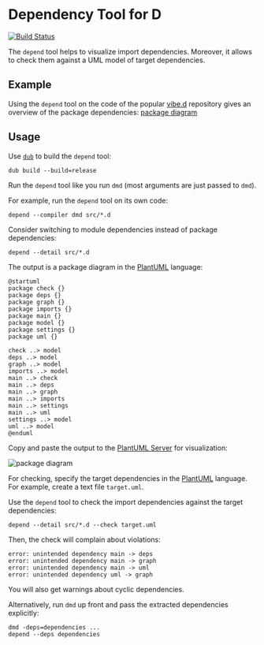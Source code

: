 Dependency Tool for D
=====================

[![Build Status](https://travis-ci.com/funkwerk/depend.svg?branch=master)](https://travis-ci.com/funkwerk/depend)

The `depend` tool helps to visualize import dependencies.
Moreover, it allows to check them against a UML model of target dependencies.

Example
-------

Using the `depend` tool on the code of the popular [vibe.d][] repository gives an overview of the package dependencies:
[package diagram](../media/vibe.png?raw=true)

Usage
-----

Use [`dub`][] to build the `depend` tool:

    dub build --build=release

Run the `depend` tool like you run `dmd` (most arguments are just passed to `dmd`).

For example, run the `depend` tool on its own code:

    depend --compiler dmd src/*.d

Consider switching to module dependencies instead of package dependencies:

    depend --detail src/*.d

The output is a package diagram in the [PlantUML][] language:

    @startuml
    package check {}
    package deps {}
    package graph {}
    package imports {}
    package main {}
    package model {}
    package settings {}
    package uml {}

    check ..> model
    deps ..> model
    graph ..> model
    imports ..> model
    main ..> check
    main ..> deps
    main ..> graph
    main ..> imports
    main ..> settings
    main ..> uml
    settings ..> model
    uml ..> model
    @enduml

Copy and paste the output to the [PlantUML Server][] for visualization:

![package diagram](../media/self.png?raw=true)

For checking, specify the target dependencies in the [PlantUML][] language.
For example, create a text file `target.uml`.

Use the `depend` tool to check the import dependencies against the target dependencies:

    depend --detail src/*.d --check target.uml

Then, the check will complain about violations:

    error: unintended dependency main -> deps
    error: unintended dependency main -> graph
    error: unintended dependency main -> uml
    error: unintended dependency uml -> graph

You will also get warnings about cyclic dependencies.

Alternatively, run `dmd` up front and pass the extracted dependencies explicitly:

    dmd -deps=dependencies ...
    depend --deps dependencies

[`dub`]: https://code.dlang.org/
[vibe.d]: https://github.com/vibe-d/vibe.d
[PlantUML]: https://plantuml.com/
[PlantUML Server]: http://www.plantuml.com/plantuml

